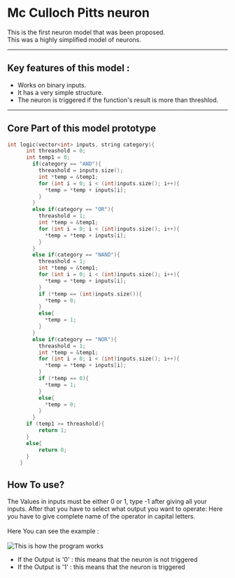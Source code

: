 # Mc Culloch Pitts neuron
This is the first neuron model that was been proposed.
<br>This was a highly simplified model of neurons. <hr>
## Key features of this model :
- Works on binary inputs.
- It has a very simple structure.
- The neuron is triggered if the function's result is more than threshlod.
<hr>

## Core Part of this model prototype
```C++
int logic(vector<int> inputs, string category){
      int threashold = 0;
      int temp1 = 0;
        if(category == "AND"){
          threashold = inputs.size();
          int *temp = &temp1;
          for (int i = 0; i < (int)inputs.size(); i++){
            *temp = *temp + inputs[i];
          }
        }
        else if(category == "OR"){
          threashold = 1;
          int *temp = &temp1;
          for (int i = 0; i < (int)inputs.size(); i++){
            *temp = *temp + inputs[i];
          }
        }
        else if(category == "NAND"){
          threashold = 1;
          int *temp = &temp1;
          for (int i = 0; i < (int)inputs.size(); i++){
            *temp = *temp + inputs[i];
          }
          if (*temp == (int)inputs.size()){
            *temp = 0;
          }
          else{
            *temp = 1;
          }
        }
        else if(category == "NOR"){
          threashold = 1;
          int *temp = &temp1;
          for (int i = 0; i < (int)inputs.size(); i++){
            *temp = *temp + inputs[i];
          }
          if (*temp == 0){
            *temp = 1;
          }
          else{
            *temp = 0;
          }
        }
      if (temp1 >= threashold){
          return 1;
      }
      else{
          return 0;
      }
    }
```
## How To use?
The Values in inputs must be either 0 or 1, type -1 after giving all your inputs.
After that you have to select what output you want to operate: Here you have to give complete name of the operator in capital letters.
<br><br>
Here You can see the example : <br><br>
![This is how the program works](https://user-images.githubusercontent.com/72539289/128622394-69ebfbb2-a934-4cba-9934-9175ce3c29a0.png)
<br>
- If the Output is '0' : this means that the neuron is not triggered
- If the Output is '1' : this means that the neuron is triggered
